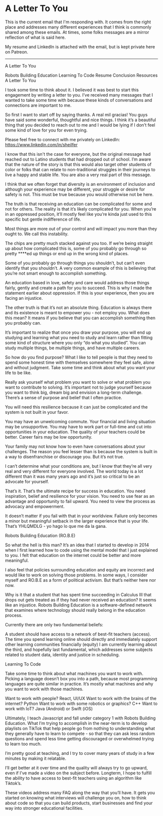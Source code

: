 # A Letter To You

This is the current email that I'm responding with. It comes from the right place and addresses many different experiences that I think is commonly shared among these emails. At times, some folks messages are a mirror reflection of what is said here.

My resume and LinkedIn is attached with the email, but is kept private here on Patreon.

---

A Letter To You

Robots Building Education
Learning To Code
Resume
Conclusion
Resources
A Letter To You

I took some time to think about it. I believed it was best to start this engagement by writing a letter to you. I’ve received many messages that I wanted to take some time with because these kinds of conversations and connections are important to me.

So first I want to start off by saying thanks. A real mil gracias! You guys have said some wonderful, thoughtful and nice things. I think it’s a beautiful thing that you decided to reach out to me and I would be lying if I don’t feel some kind of love for you for even trying.

Please feel free to connect with me privately on LinkedIn: https://www.linkedin.com/in/sheilfer

I know that this isn't the case for everyone, but the original message had reached out to Latino students that had dropped out of school. I’m aware that the nature of the story is that this would also target other students of color or folks that can relate to non-traditional struggles in their journeys to live a happy and stable life. You are also a very real part of this message.

I think that we often forget that diversity is an environment of inclusion and although your experience may be different, your struggle or desire for safety is not. This must be true because you would otherwise not be here.

The truth is that receiving an education can be complicated for some and not for others. The reality is that it’s likely complicated for you. When you’re in an oppressed position, it’ll mostly feel like you’re kinda just used to this specific but gentle indifference of life.

Most things are more out of your control and will impact you more than they ought to. We call this instability.

The chips are pretty much stacked against you too. If we’re being straight up about how complicated this is, some of you probably go through so pretty \*\*\*\*ed up things or end up in the wrong kind of places.

Some of you probably go through things you shouldn’t, but can’t even identify that you shouldn’t. A very common example of this is believing that you’re not smart enough to accomplish something.

An education based in love, safety and care would address those things fairly, gently and create a path for you to succeed. This is why I made the statement earlier about oppression. If this is your experience, then you are facing an injustice.

The other truth is that it’s not an absolute thing. Education is always there and its existence is meant to empower you - not employ you. What does this mean? It means if you believe that you can accomplish something then you probably can.

It’s important to realize that once you draw your purpose, you will end up studying and learning what you need to study and learn rather than fitting some kind of structure where you only “do what you studied”. You can study multiple things, be multiple things, and have multiple careers.

So how do you find purpose? What I like to tell people is that they need to spend some honest time with themselves somewhere they feel safe, alone and without judgment. Take some time and think about what you want your life to be like.

Really ask yourself what problem you want to solve or what problem you want to contribute to solving. It’s important not to judge yourself because you want to think big, dream big and envision a long-term challenge. There’s a sense of purpose and belief that I often practice.

You will need this resilience because it can just be complicated and the system is not built in your favor.

You may have an unwelcoming commute. Your financial and living situation may be unsupportive. You may have to work part or full-time and cut into opportunities in your education. The quality of your teachers could be better. Career fairs may be low opportunity.

Your family may not know how to even have conversations about your challenges. The reason you feel lesser than is because the system is built in a way to disenfranchise or discourage you. But it’s not true.

I can’t determine what your conditions are, but I know that they’re all very real and very different for everyone involved. The world today is a lot different than it was many years ago and it’s just so critical to be an advocate for yourself.

That’s it. That’s the ultimate recipe for success in education. You need inspiration, belief and resilience for your vision. You need to use fear as an advantage and opportunity to fail upward. You need to view the process as advocacy and empowerment.

It doesn’t matter if you fail with that in your worldview. Failure only becomes a minor but meaningful setback in the larger experience that is your life. That’s YHLQMDLG - yo hago lo que me da la gana.

Robots Building Education (RO.B.E)

So what the hell is this man? It’s an idea that I started to develop in 2014 when I first learned how to code using the mental model that I just explained to you. I felt that education on the internet could be better and more meaningful.

I also feel that policies surrounding education and equity are incorrect and would like to work on solving those problems. In some ways, I consider myself and RO.B.E as a form of political activism. But that’s neither here nor now.

Why is it that a student that has spent time succeeding in Calculus III that drops out gets treated as if they had never received an education? It seems like an injustice. Robots Building Education is a software-defined network that examines where technology should really belong in the education process.

Currently there are only two fundamental beliefs:

A student should have access to a network of best-fit teachers (access).
The time you spend learning online should directly and immediately support other learning communities financially (equity)
I am currently learning about the third, and hopefully last fundamental, which addresses some subjects related to student data, identity and justice in scheduling.

Learning To Code

Take some time to think about what machines you want to work with. Picking a language doesn’t box you into a path, because most programming languages are quite similar in practice. It’s mostly what machines and why you want to work with those machines.

Want to work with people? React, UI/UX
Want to work with the brains of the internet? Python
Want to work with some robotics or graphics? C++
Want to work with IoT? Java (Android) or Swift (iOS)

Ultimately, I teach Javascript and fall under category 1 with Robots Building Education. What I’m trying to accomplish in the near-term is to develop playlists on TikTok that help people go from nothing to understanding what they generally have to learn to compete - so that they can ask less random questions and spend less time getting discouraged or overwhelmed trying to learn too much.

I’m pretty good at teaching, and I try to cover many years of study in a few minutes by making it relatable.

I’ll get better at it over time and the quality will always try to go upward, even if I’ve made a video on the subject before. Longterm, I hope to fulfill the ability to have access to best-fit teachers using an algorithm like Tiktok’s.

These videos address many FAQ along the way that you’ll have. It gets you started on knowing what interviews will challenge you on, how to think about code so that you can build products, start businesses and find your way into stronger educational facilities.
